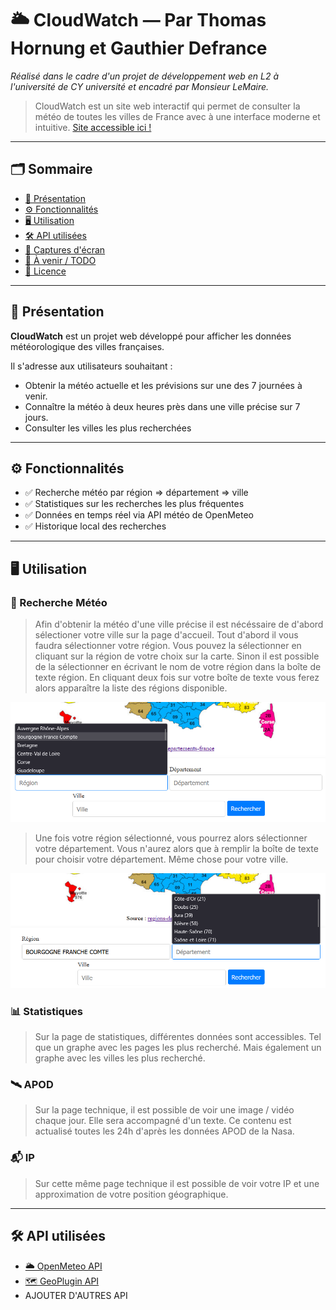 # 🌥️ CloudWatch — Par Thomas Hornung et Gauthier Defrance

*Réalisé dans le cadre d'un projet de développement web en L2 à l'université de CY université et encadré par Monsieur LeMaire.*

> CloudWatch est un site web interactif qui permet de consulter la météo de toutes les villes de France avec à une interface moderne et intuitive.
[Site accessible ici !](https://hornung.alwaysdata.net)

---

## 🗂️ Sommaire

- [📌 Présentation](#-présentation)
- [⚙️ Fonctionnalités](#-fonctionnalités)
- [🖥️ Utilisation](#-utilisation)
- [🛠️ API utilisées](#-technologies-utilisées)
- [📸 Captures d'écran](#-captures-décran)
- [🧪 À venir / TODO](#-à-venir--todo)
- [📄 Licence](#-licence)

---

## 📌 Présentation

**CloudWatch** est un projet web développé pour afficher les données météorologique des villes françaises.

Il s'adresse aux utilisateurs souhaitant :
- Obtenir la météo actuelle et les prévisions sur une des 7 journées à venir.
- Connaître la météo à deux heures près dans une ville précise sur 7 jours.
- Consulter les villes les plus recherchées

---

## ⚙️ Fonctionnalités

- ✅ Recherche météo par région => département => ville
- ✅ Statistiques sur les recherches les plus fréquentes  
- ✅ Données en temps réel via API météo de OpenMeteo
- ✅ Historique local des recherches

---

## 🖥️️ Utilisation

### 🔎 Recherche Météo
> Afin d'obtenir la météo d'une ville précise il est nécéssaire de d'abord sélectioner votre ville sur la page d'accueil.
> Tout d'abord il vous faudra sélectionner votre région. Vous pouvez la sélectionner en cliquant sur la région de votre choix sur la carte.
> Sinon il est possible de la sélectionner en écrivant le nom de votre région dans la boîte de texte région.
> En cliquant deux fois sur votre boîte de texte vous ferez alors apparaître la liste des régions disponible.

![Image région](https://github.com/GauthierDefrance/Cergy-Meteo/blob/main/ressources/region_test.png)

> Une fois votre région sélectionné, vous pourrez alors sélectionner votre département. Vous n'aurez alors que à remplir la boîte de texte
> pour choisir votre département. Même chose pour votre ville.

![Image département](https://github.com/GauthierDefrance/Cergy-Meteo/blob/main/ressources/departement_test.png)

### 📊 Statistiques

> Sur la page de statistiques, différentes données sont accessibles.
> Tel que un graphe avec les pages les plus recherché.
> Mais également un graphe avec les villes les plus recherché.

### 🛰️ APOD

> Sur la page technique, il est possible de voir une image / vidéo chaque jour.
> Elle sera accompagné d'un texte. Ce contenu est actualisé toutes les 24h d'après les données APOD de la Nasa.

### 📬 IP
> Sur cette même page technique il est possible de voir votre IP et une approximation de votre position géographique.



---

## 🛠️ API utilisées

- [🌥️ OpenMeteo API](https://open-meteo.com/)
- [🗺️ GeoPlugin API](https://www.geoplugin.com/)
- AJOUTER D'AUTRES API